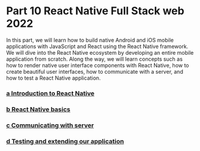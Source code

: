 # Part 10 React Native Full Stack web 2022
In this part, we will learn how to build native Android and iOS mobile applications with JavaScript and React using the React Native framework. We will dive into the React Native ecosystem by developing an entire mobile application from scratch. Along the way, we will learn concepts such as how to render native user interface components with React Native, how to create beautiful user interfaces, how to communicate with a server, and how to test a React Native application.

### [a Introduction to React Native](https://fullstackopen.com/en/part10/introduction_to_react_native)
### [b React Native basics](https://fullstackopen.com/en/part10/react_native_basics)
### [c Communicating with server](https://fullstackopen.com/en/part10/communicating_with_server)
### [d Testing and extending our application](https://fullstackopen.com/en/part10/testing_and_extending_our_application)
